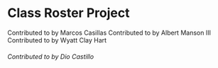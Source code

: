 # Class Roster Project

Contributed to by Marcos Casillas
Contributed to by Albert Manson III
Contributed to by Wyatt Clay Hart
###### Contributed to by Dio Castillo